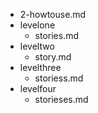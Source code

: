 - 2-howtouse.md
- levelone
	- stories.md
- leveltwo
	- story.md
- levelthree
	- storiess.md
- levelfour
	- storieses.md
